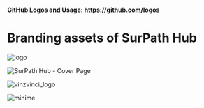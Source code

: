 #### GitHub Logos and Usage: https://github.com/logos

# Branding assets of SurPath Hub

![logo](https://user-images.githubusercontent.com/73097560/128586926-ada0e8f9-2b26-449b-925b-8ffdf827fb08.png)

![SurPath Hub - Cover Page](https://user-images.githubusercontent.com/73097560/128586954-e09b1a01-eeef-441f-8b6c-28641cd1a27d.png)

![vinzvinci_logo](https://user-images.githubusercontent.com/73097560/128587012-e747edf5-25b9-4e93-a719-07cc0f6279c4.png)

![minime](https://user-images.githubusercontent.com/73097560/128587039-09df5d22-479a-4c4f-b339-4fd8f3bb9ab2.png)
